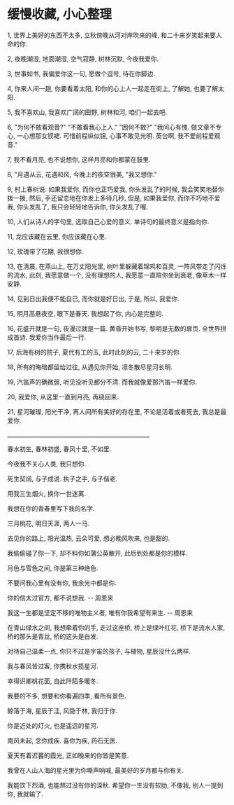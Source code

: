# 缓慢收藏, 小心整理

1, 世界上美好的东西不太多, 立秋傍晚从河对岸吹来的峰, 和二十来岁笑起来要人命的你.

2, 夜晚潮湿, 地面潮湿, 空气寂静, 树林沉默, 今夜我爱你.

3, 世事如书, 我偏爱你这一句, 愿做个逗号, 待在你脚边.

4, 你来人间一趟, 你要看着太阳, 和你的心上人一起走在街上, 了解她, 也要了解太阳.

5, 我不喜欢山, 我喜欢广阔的田野, 树林和河, 咱们一起去吧.

6, "为何不敢看观音?" "不敢看我心上人." "因何不敢?" "我问心有愧. 做文章不专心, 一心想那女钗裙. 可惜前程纵似锦, 心事不敢见光明. 英台啊, 我不爱前程爱观音."

7, 我不看月亮, 也不说想你, 这样月亮和你都蒙在鼓里.

8, "月遇从云, 花遇和风, 今晚上的夜空很美, "我又想你."

9, 村上春树说: 如果我爱你, 而你也正巧爱我, 你头发乱了的时候, 我会笑笑地替你拨一拨, 然后, 手还留恋地在你发上多待几秒, 但是, 如果我爱你, 而你不巧地不爱我, 你头发乱了, 我只会轻轻地告诉你, 你头发乱了喔.

10, 人们从诗人的字句里, 选取自己心爱的意义. 单诗句的最终意义是指向你.

11, 龙应该藏在云里, 你应该藏在心里.

12, 玫瑰带了花期, 我很想你.

13, 在清晨, 在燕山上, 在万丈阳光里, 树叶里躲藏着锦鸡和百灵, 一阵风带走了闪烁的流水, 此刻, 我愿意做一个, 没有理想的人, 我愿意一直陪你坐到衰老, 像草木一样安静.

14, 见到日出我便不能自已, 而你就是好日出, 于是, 所以, 我爱你.

15, 明月高悬夜空, 眼下是春天. 我想起了你, 内心是完整的.

16, 花盛开就是一句, 夜漫过就是一篇. 黄昏开始书写, 黎明是无数的扉页. 全世界拼成首诗. 我爱你当作最后一行.

17, 后海有树的院子, 夏代有工的玉, 此时此刻的云, 二十来岁的你.

18, 所有的晦暗都留给过往, 从遇见你开始, 凛冬散尽星河长明.

19, 汽笛声的确微弱, 听见没听见都分不清. 而我就像爱那汽笛一样爱你.

20, 我爱你, 从这里一直到月亮, 再绕回来.

21, 星河璀璨, 阳光干净, 再人间所有美好的存在里, 不论是活着或者死去, 我总是最爱你.

\_\_\_\_\_\_\_\_\_\_\_\_\_\_\_\_\_\_\_\_\_\_\_\_\_\_\_\_\_\_\_\_\_\_\_\_\_\_\_\_\_\_\_\_\_\_\_\_\_\_\_

春水初生, 春林初盛, 春风十里, 不如里.

今夜我不关心人类, 我只想你.

死生契阔, 与子成说. 执子之手, 与子偕老.

用我三生烟火, 换你一世迷离.

我想在你的青春里写下我的名字.

三月桃花, 明日天涯, 两人一马.

去见你的路上, 阳光温热, 云朵可爱, 想必晚风吹来, 也是甜的.

我偷偷碰了你一下, 却不料你如蒲公英散开, 此后到处都是你的模样.

月色与雪色之间, 你是第三种绝色.

不要问我心里有没有你, 我余光中都是你.

你的信太过官方, 都不说想我. -- 周恩来

我这一生都是坚定不移的唯物主义者, 唯有你我希望有来生. -- 周恩来

在青山绿水之间, 我想牵着你的手, 走过这座桥, 桥上是绿叶红花, 桥下是流水人家, 桥的那头是青丝, 桥的这头是白发.

对待自己温柔一点, 你只不过是宇宙的孩子, 与植物, 星辰没什么两样.

我与春风皆过客, 你携秋水揽星河.

幸得识卿桃花面, 自此阡陌多暖冬.

我要的不多, 想要和你看遍四季, 看所有景色.

鲸落于海, 星辰于洼, 风隐于林, 我归于你.

你是近处的灯火, 也是遥远的星河.

南风未起, 念你成疾. 喜你为疾, 药石无医.

夏天有着迟暮的霞光, 正如晚来的你皆是笑意.

我曾在人山人海的星光里为你嘶声呐喊, 最美好的岁月都与你有关.

我能饮下烈酒, 也能熬过没有你的深秋. 希望你一生没有软肋, 不像我, 别人一提到你, 我就输了.





